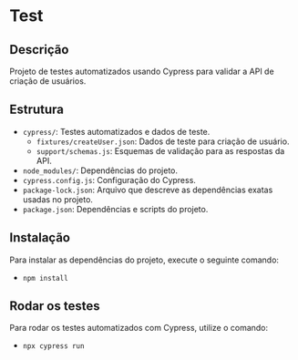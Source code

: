 # Test

## Descrição
Projeto de testes automatizados usando Cypress para validar a API de criação de usuários.

## Estrutura
- `cypress/`: Testes automatizados e dados de teste.
  - `fixtures/createUser.json`: Dados de teste para criação de usuário.
  - `support/schemas.js`: Esquemas de validação para as respostas da API.
- `node_modules/`: Dependências do projeto.
- `cypress.config.js`: Configuração do Cypress.
- `package-lock.json`: Arquivo que descreve as dependências exatas usadas no projeto.
- `package.json`: Dependências e scripts do projeto.

## Instalação
Para instalar as dependências do projeto, execute o seguinte comando:
 - `npm install`

## Rodar os testes
Para rodar os testes automatizados com Cypress, utilize o comando:
 - `npx cypress run`

